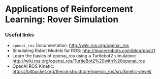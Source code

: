 # Applications of Reinforcement Learning: Rover Simulation

### Useful links

* `openai_ros` Documentation: http://wiki.ros.org/openai_ros
* Simulating Robot Models for ROS: http://moorerobots.com/blog/post/1
* Learn the basics of openai_ros using a Turtlebot2 simulation: http://wiki.ros.org/openai_ros/TurtleBot2%20with%20openai_ros
* OpenAI ROS Kinetic: https://bitbucket.org/theconstructcore/openai_ros/src/kinetic-devel/
